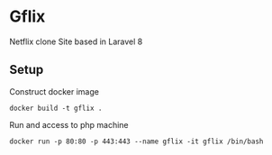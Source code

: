 # Gflix
Netflix clone Site based in Laravel 8

## Setup
Construct docker image
```terminal
docker build -t gflix .
```
Run and access to php machine
```terminal
docker run -p 80:80 -p 443:443 --name gflix -it gflix /bin/bash
```
